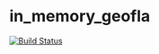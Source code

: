 # in_memory_geofla

[![Build Status](https://travis-ci.org/guizmaii/in_memory_geofla.svg?branch=master)](https://travis-ci.org/guizmaii/in_memory_geofla)
